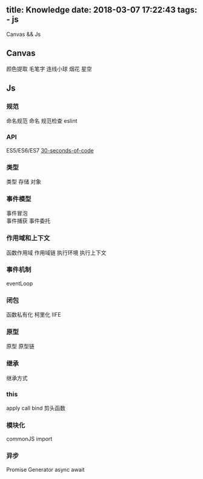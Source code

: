 title: Knowledge
date: 2018-03-07 17:22:43
tags:
    - js
---
Canvas && Js
<!--more-->
## Canvas
颜色提取
毛笔字
连线小球
烟花
星空

## Js

### 规范
命名规范
命名
规范检查
eslint

### API
ES5/ES6/ES7
[30-seconds-of-code](https://github.com/Chalarangelo/30-seconds-of-code)

### 类型
类型 
存储
对象
### 事件模型
事件冒泡  
事件捕获
事件委托

### 作用域和上下文
函数作用域
作用域链
执行环境
执行上下文

### 事件机制
eventLoop


### 闭包
函数私有化
柯里化
IIFE

### 原型
原型
原型链
### 继承
继承方式
### this
apply call bind 剪头函数
### 模块化
commonJS
import

### 异步
Promise
Generator
async await






